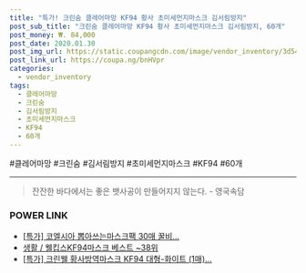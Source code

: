 ```yaml
--- 
title: "특가! 크린숨 클레어마망 KF94 황사 초미세먼지마스크 김서림방지" 
post_sub_title: "크린숨 클레어마망 KF94 황사 초미세먼지마스크 김서림방지, 60개" 
post_money: ₩. 84,000 
post_date: 2020.01.30 
post_img_url: https://static.coupangcdn.com/image/vendor_inventory/3d54/5f0ac1599d81dc6cdc848ccf93433839eba53fd19663b2b117eb740b69f2.jpg 
post_link_url: https://coupa.ng/bnHVpr 
categories: 
  - vendor_inventory 
tags: 
  - 클레어마망 
  - 크린숨 
  - 김서림방지 
  - 초미세먼지마스크 
  - KF94 
  - 60개 
--- 
```

  #클레어마망 #크린숨 #김서림방지 #초미세먼지마스크 #KF94 #60개 
<hr> 

> 잔잔한 바다에서는 좋은 뱃사공이 만들어지지 않는다. - 영국속담 


### POWER LINK

* <a href="https://blog.naver.com/an0733/221790434729" target="_blank">[특가] 코엘시아 뽑아쓰는마스크팩 30매 꿀비...</a>
* <a href="https://blog.naver.com/santokki14/221786992815" target="_blank">생활 / 웰킵스KF94마스크 베스트 ~38위</a>
* <a href="https://blog.naver.com/sakai111/221790780273" target="_blank">[특가] 크린웰 황사방역마스크 KF94 대형-화이트 (1매)...</a>
